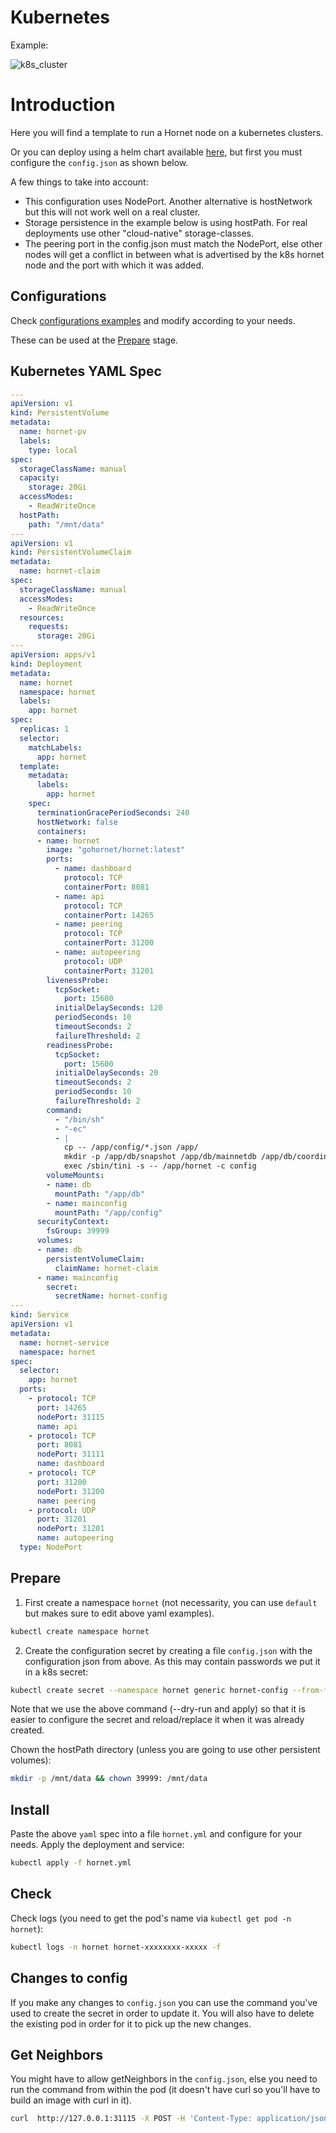 # Kubernetes

Example:

![k8s_cluster](https://raw.githubusercontent.com/nuriel77/hornet-playbook/main/docs/images/k8s_hornet.png)

# Introduction

Here you will find a template to run a Hornet node on a kubernetes clusters.

Or you can deploy using a helm chart available [here](../contrib/charts/hornet), but first you must configure the `config.json` as shown below.

A few things to take into account:

- This configuration uses NodePort. Another alternative is hostNetwork but this will not work well on a real cluster.
- Storage persistence in the example below is using hostPath. For real deployments use other "cloud-native" storage-classes.
- The peering port in the config.json must match the NodePort, else other nodes will get a conflict in between what is advertised by the k8s hornet node and the port with which it was added.

## Configurations

Check [configurations examples](examples/) and modify according to your needs.

These can be used at the [Prepare](#prepare) stage.

## Kubernetes YAML Spec

```yaml
---
apiVersion: v1
kind: PersistentVolume
metadata:
  name: hornet-pv
  labels:
    type: local
spec:
  storageClassName: manual
  capacity:
    storage: 20Gi
  accessModes:
    - ReadWriteOnce
  hostPath:
    path: "/mnt/data"
---
apiVersion: v1
kind: PersistentVolumeClaim
metadata:
  name: hornet-claim
spec:
  storageClassName: manual
  accessModes:
    - ReadWriteOnce
  resources:
    requests:
      storage: 20Gi
---
apiVersion: apps/v1
kind: Deployment
metadata:
  name: hornet
  namespace: hornet
  labels:
    app: hornet
spec:
  replicas: 1
  selector:
    matchLabels:
      app: hornet
  template:
    metadata:
      labels:
        app: hornet
    spec:
      terminationGracePeriodSeconds: 240
      hostNetwork: false
      containers:
      - name: hornet
        image: "gohornet/hornet:latest"
        ports:
          - name: dashboard
            protocol: TCP
            containerPort: 8081
          - name: api
            protocol: TCP
            containerPort: 14265
          - name: peering
            protocol: TCP
            containerPort: 31200
          - name: autopeering
            protocol: UDP
            containerPort: 31201
        livenessProbe:
          tcpSocket:
            port: 15600
          initialDelaySeconds: 120
          periodSeconds: 10
          timeoutSeconds: 2
          failureThreshold: 2
        readinessProbe:
          tcpSocket:
            port: 15600
          initialDelaySeconds: 20
          timeoutSeconds: 2
          periodSeconds: 10
          failureThreshold: 2
        command:
          - "/bin/sh"
          - "-ec"
          - |
            cp -- /app/config/*.json /app/
            mkdir -p /app/db/snapshot /app/db/mainnetdb /app/db/coordinator
            exec /sbin/tini -s -- /app/hornet -c config
        volumeMounts:
        - name: db
          mountPath: "/app/db"
        - name: mainconfig
          mountPath: "/app/config"
      securityContext:
        fsGroup: 39999
      volumes:
      - name: db
        persistentVolumeClaim:
          claimName: hornet-claim
      - name: mainconfig
        secret:
          secretName: hornet-config
---
kind: Service
apiVersion: v1
metadata:
  name: hornet-service
  namespace: hornet
spec:
  selector:
    app: hornet
  ports:
    - protocol: TCP
      port: 14265
      nodePort: 31115
      name: api
    - protocol: TCP
      port: 8081
      nodePort: 31111
      name: dashboard
    - protocol: TCP
      port: 31200
      nodePort: 31200
      name: peering
    - protocol: UDP
      port: 31201
      nodePort: 31201
      name: autopeering
  type: NodePort
```

## Prepare

1. First create a namespace `hornet` (not necessarity, you can use `default` but makes sure to edit above yaml examples).
```sh
kubectl create namespace hornet
```

2. Create the configuration secret by creating a file `config.json` with the configuration json from above. As this may contain passwords we put it in a k8s secret:
```sh
kubectl create secret --namespace hornet generic hornet-config --from-file=./config.json --from-file=./peering.json --from-file=./profiles.json --from-file=./mqtt_config.json --dry-run -o yaml | kubectl apply -f -
```
Note that we use the above command (--dry-run and apply) so that it is easier to configure the secret and reload/replace it when it was already created.

Chown the hostPath directory (unless you are going to use other persistent volumes):
```sh
mkdir -p /mnt/data && chown 39999: /mnt/data
```

## Install

Paste the above `yaml` spec into a file `hornet.yml` and configure for your needs. Apply the deployment and service:
```sh
kubectl apply -f hornet.yml
```

## Check

Check logs (you need to get the pod's name via `kubectl get pod -n hornet`):
```sh
kubectl logs -n hornet hornet-xxxxxxxx-xxxxx -f
```

## Changes to config

If you make any changes to `config.json` you can use the command you've used to create the secret in order to update it.
You will also have to delete the existing pod in order for it to pick up the new changes.

## Get Neighbors

You might have to allow getNeighbors in the `config.json`, else you need to run the command from within the pod (it doesn't have curl so you'll have to build an image with curl in it).

```sh
curl  http://127.0.0.1:31115 -X POST -H 'Content-Type: application/json' -H 'X-IOTA-API-Version: 1' -d '{"command":"getNeighbors"}'
```
